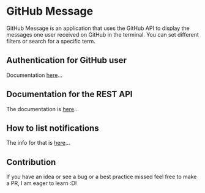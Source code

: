 # GitHub Message

GitHub Message is an application that uses the GitHub API to display the messages one user received on GitHub
in the terminal. You can set different filters or search for a specific term.

## Authentication for GitHub user

Documentation [here](https://docs.github.com/en/developers/apps/building-github-apps/authenticating-with-github-apps#generating-a-private-key)...

## Documentation for the REST API

The documentation is [here](https://docs.github.com/en/rest/activity/notifications?apiVersion=2022-11-28#about-github-notifications)...

## How to list notifications

The info for that is [here](https://docs.github.com/en/rest/activity/notifications?apiVersion=2022-11-28#list-notifications-for-the-authenticated-user)...

## Contribution

If you have an idea or see a bug or a best practice missed feel free to make a PR, I am eager to learn :D!
